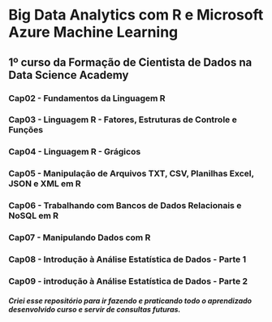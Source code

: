 # Big Data Analytics com R e Microsoft Azure Machine Learning

## 1º curso da Formação de Cientista de Dados na Data Science Academy

### Cap02 - Fundamentos da Linguagem R
### Cap03 - Linguagem R - Fatores, Estruturas de Controle e Funções
### Cap04 - Linguagem R - Grágicos
### Cap05 - Manipulação de Arquivos TXT, CSV, Planilhas Excel, JSON e XML em R
### Cap06 - Trabalhando com Bancos de Dados Relacionais e NoSQL em R
### Cap07 - Manipulando Dados com R
### Cap08 - Introdução à Análise Estatística de Dados - Parte 1
### Cap09 - introdução à Análise Estatística de Dados - Parte 2

##### Criei esse repositório para ir fazendo e praticando todo o aprendizado desenvolvido curso e servir de consultas futuras.
